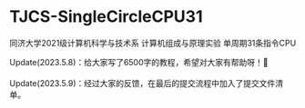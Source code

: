 # TJCS-SingleCircleCPU31
同济大学2021级计算机科学与技术系 计算机组成与原理实验 单周期31条指令CPU

Update(2023.5.8)：给大家写了6500字的教程，希望对大家有帮助呀！🥳\
\
Update(2023.5.9)：经过大家的反馈，在最后的提交流程中加入了提交文件清单。
